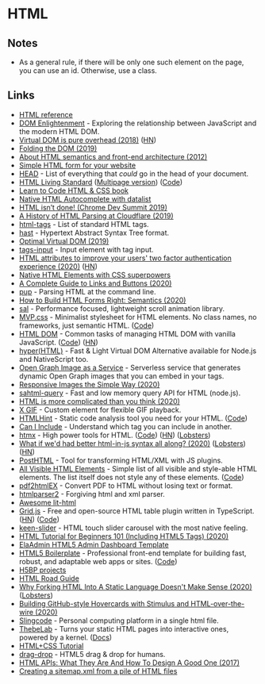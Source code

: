 # HTML

## Notes

* As a general rule, if there will be only one such element on the page, you can use an id. Otherwise, use a class.

## Links

* [HTML reference](https://htmlreference.io/)
* [DOM Enlightenment](http://domenlightenment.com/) - Exploring the relationship between JavaScript and the modern HTML DOM.
* [Virtual DOM is pure overhead \(2018\)](https://svelte.dev/blog/virtual-dom-is-pure-overhead) \([HN](https://news.ycombinator.com/item?id=19950253)\)
* [Folding the DOM \(2019\)](https://www.joshwcomeau.com/posts/folding-the-dom/)
* [About HTML semantics and front-end architecture \(2012\)](http://nicolasgallagher.com/about-html-semantics-front-end-architecture/)
* [Simple HTML form for your website](https://www.staticforms.xyz/)
* [HEAD](https://htmlhead.dev/) - List of everything that _could_ go in the head of your document.
* [HTML Living Standard](https://html.spec.whatwg.org/) \([Multipage version](https://html.spec.whatwg.org/multipage/)\) \([Code](https://github.com/whatwg/html)\)
* [Learn to Code HTML & CSS book](https://learn.shayhowe.com/html-css/)
* [Native HTML Autocomplete with datalist](https://codepen.io/tejask/pen/OJJBLrq)
* [HTML isn’t done! \(Chrome Dev Summit 2019\)](https://www.youtube.com/watch?v=ZFvPLrKZywA)
* [A History of HTML Parsing at Cloudflare \(2019\)](https://blog.cloudflare.com/html-parsing-1/)
* [html-tags](https://github.com/sindresorhus/html-tags) - List of standard HTML tags.
* [hast](https://github.com/syntax-tree/hast) - Hypertext Abstract Syntax Tree format.
* [Optimal Virtual DOM \(2019\)](https://blog.kabir.sh/posts/optimal-virtual-dom.html)
* [tags-input](https://github.com/developit/tags-input) - Input element with tag input.
* [HTML attributes to improve your users' two factor authentication experience \(2020\)](https://www.twilio.com/blog/html-attributes-two-factor-authentication-autocomplete) \([HN](https://news.ycombinator.com/item?id=22022106)\)
* [Native HTML Elements with CSS superpowers](https://github.com/equinusocio/native-elements)
* [A Complete Guide to Links and Buttons \(2020\)](https://css-tricks.com/a-complete-guide-to-links-and-buttons/)
* [pup](https://github.com/ericchiang/pup) - Parsing HTML at the command line.
* [How to Build HTML Forms Right: Semantics \(2020\)](https://stegosource.com/how-to-build-html-forms-right-semantics/)
* [sal](https://github.com/mciastek/sal) - Performance focused, lightweight scroll animation library.
* [MVP.css](https://andybrewer.github.io/mvp/) - Minimalist stylesheet for HTML elements. No class names, no frameworks, just semantic HTML. \([Code](https://github.com/andybrewer/mvp)\)
* [HTML DOM](https://htmldom.dev/) - Common tasks of managing HTML DOM with vanilla JavaScript. \([Code](https://github.com/phuoc-ng/html-dom)\) \([HN](https://news.ycombinator.com/item?id=22758218)\)
* [hyper\(HTML\)](https://github.com/WebReflection/hyperHTML) - Fast & Light Virtual DOM Alternative available for Node.js and NativeScript too.
* [Open Graph Image as a Service](https://github.com/zeit/og-image) - Serverless service that generates dynamic Open Graph images that you can embed in your  tags.
* [Responsive Images the Simple Way \(2020\)](https://cloudfour.com/thinks/responsive-images-the-simple-way/)
* [sahtml-query](https://github.com/mdevils/sahtml-query) - Fast and low memory query API for HTML \(node.js\).
* [HTML is more complicated than you think \(2020\)](https://www.tempertemper.net/blog/html-is-more-complicated-than-you-think)
* [X GIF](https://github.com/geelen/x-gif) - Custom element for flexible GIF playback.
* [HTMLHint](https://htmlhint.com/) - Static code analysis tool you need for your HTML. \([Code](https://github.com/htmlhint/HTMLHint)\)
* [Can I Include](https://caninclude.glitch.me/) - Understand which tag you can include in another.
* [htmx](https://htmx.org/) - High power tools for HTML. \([Code](https://github.com/bigskysoftware/htmx)\) \([HN](https://news.ycombinator.com/item?id=23330881)\) \([Lobsters](https://lobste.rs/s/cgtqit/htmx_high_power_tools_for_html)\)
* [What if we'd had better html-in-js syntax all along? \(2020\)](https://leontrolski.github.io/dom-syntax.html) \([Lobsters](https://lobste.rs/s/9im5wq/what_if_we_d_had_better_html_js_syntax_all)\) \([HN](https://news.ycombinator.com/item?id=23142300)\)
* [PostHTML](https://github.com/posthtml/posthtml) - Tool for transforming HTML/XML with JS plugins.
* [All Visible HTML Elements](https://elements.xz.style/) - Simple list of all visible and style-able HTML elements. The list itself does not style any of these elements. \([Code](https://github.com/xz/elements)\)
* [pdf2htmlEX](https://github.com/pdf2htmlEX/pdf2htmlEX/) - Convert PDF to HTML without losing text or format.
* [htmlparser2](https://github.com/fb55/htmlparser2) - Forgiving html and xml parser.
* [Awesome lit-html](https://github.com/web-padawan/awesome-lit-html)
* [Grid.js](https://gridjs.io/) - Free and open-source HTML table plugin written in TypeScript. \([HN](https://news.ycombinator.com/item?id=23420091)\) \([Code](https://github.com/grid-js/gridjs)\)
* [keen-slider](https://github.com/rcbyr/keen-slider) - HTML touch slider carousel with the most native feeling.
* [HTML Tutorial for Beginners 101 \(Including HTML5 Tags\) \(2020\)](https://websitesetup.org/html-tutorial-beginners/)
* [ElaAdmin HTML5 Admin Dashboard Template](https://github.com/puikinsh/ElaAdmin)
* [HTML5 Boilerplate](https://html5boilerplate.com/) - Professional front-end template for building fast, robust, and adaptable web apps or sites. \([Code](https://github.com/h5bp/html5-boilerplate)\)
* [H5BP projects](https://h5bp.org/)
* [HTML Road Guide](https://lyty.dev/html/index.html)
* [Why Forking HTML Into A Static Language Doesn't Make Sense \(2020\)](https://robert.ocallahan.org/2020/05/why-forking-html-into-static-language.html) \([Lobsters](https://lobste.rs/s/zztnen/why_forking_html_into_static_language)\)
* [Building GitHub-style Hovercards with Stimulus and HTML-over-the-wire \(2020\)](https://boringrails.com/articles/hovercards-stimulus/)
* [Slingcode](https://slingcode.net/) - Personal computing platform in a single html file.
* [ThebeLab](https://github.com/minrk/thebelab) - Turns your static HTML pages into interactive ones, powered by a kernel. \([Docs](https://thebelab.readthedocs.io/en/latest/)\)
* [HTML+CSS Tutorial](https://github.com/cassidoo/HTML-CSS-Tutorial)
* [drag-drop](https://github.com/feross/drag-drop) - HTML5 drag & drop for humans.
* [HTML APIs: What They Are And How To Design A Good One \(2017\)](https://www.smashingmagazine.com/2017/02/designing-html-apis/)
* [Creating a sitemap.xml from a pile of HTML files](https://www.christopherbiscardi.com/creating-a-sitemap-xml-from-a-pile-of-html-files)

